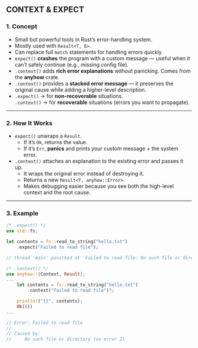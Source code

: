 ## CONTEXT & EXPECT

### 1. Concept

* Small but powerful tools in Rust’s error-handling system.  
* Mostly used with `Result<T, E>`.  
* Can replace full `match` statements for handling errors quickly.  
* `expect()` **crashes** the program with a custom message — useful when it can’t safely continue (e.g., missing config file).  
* `.context()` adds **rich error explanations** without panicking. Comes from the **anyhow** crate.  
* `.context()` provides a **stacked error message** — it preserves the original cause while adding a higher-level description.  
* `.expect()` → for **non-recoverable** situations.  
  `.context()` → for **recoverable** situations (errors you want to propagate).

---

### 2. How It Works

* `expect()` unwraps a `Result`.  
  * If it’s `Ok`, returns the value.  
  * If it’s `Err`, **panics** and prints your custom message + the system error.  
* `.context()` attaches an explanation to the existing error and passes it up.  
  * It wraps the original error instead of destroying it.  
  * Returns a new `Result<T, anyhow::Error>`.  
  * Makes debugging easier because you see both the high-level context and the root cause.

---

### 3. Example

```rust
/* .expect() */
use std::fs;

let contents = fs::read_to_string("hello.txt")
    .expect("Failed to read file");

// thread 'main' panicked at 'Failed to read file: No such file or directory (os error 2)'

/* .context() */
use anyhow::{Context, Result};
...
    let contents = fs::read_to_string("hello.txt")
        .context("Failed to read file")?;

    println!("{}", contents);
    Ok(())
...

// Error: Failed to read file
//
// Caused by:
//     No such file or directory (os error 2)